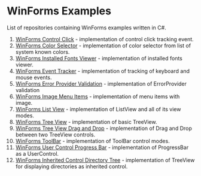 # WinForms Examples

List of repositories containing WinForms examples written in C#.

1. [WinForms Control Click](https://github.com/NikolaGrujic91/WinForms-Control-Click) - implementation of control click tracking event.
2. [WinForms Color Selector](https://github.com/NikolaGrujic91/WinForms-Color-Selector) - implementation of color selector from list of system known colors.
3. [WinForms Installed Fonts Viewer](https://github.com/NikolaGrujic91/WinForms-Installed-Fonts-Viewer) - implementation of installed fonts viewer.
4. [WinForms Event Tracker](https://github.com/NikolaGrujic91/WinForms-Event-Tracker) - implementation of tracking of keyboard and mouse events.
5. [WinForms Error Provider Validation](https://github.com/NikolaGrujic91/WinForms-Error-Provider-Validation) - implementation of ErrorProvider validation
6. [WinForms Image Menu Items](https://github.com/NikolaGrujic91/WinForms-Image-Menu-Items) - implementation of menu items with image.
7. [WinForms List View](https://github.com/NikolaGrujic91/WinForms-List-View) - implementation of ListView and all of its view modes.
8. [WinForms Tree View](https://github.com/NikolaGrujic91/WinForms-Tree-View) - implementation of basic TreeView.
9. [WinForms Tree View Drag and Drop](https://github.com/NikolaGrujic91/WinForms-Tree-View-Drag-And-Drop) - implementation of Drag and Drop between two TreeView controls.
10. [WinForms ToolBar](https://github.com/NikolaGrujic91/WinForms-ToolBar) - implementation of ToolBar control modes.
11. [WinForms User Control Progress Bar](https://github.com/NikolaGrujic91/WinForms-User-Control-Progress-Bar) - implementation of ProgressBar as a UserControl.
12. [WinForms Inherited Control Directory Tree](https://github.com/NikolaGrujic91/WinForms-Inherited-Control-Directory-Tree) - implementation of TreeView for displaying directories as inherited control.

